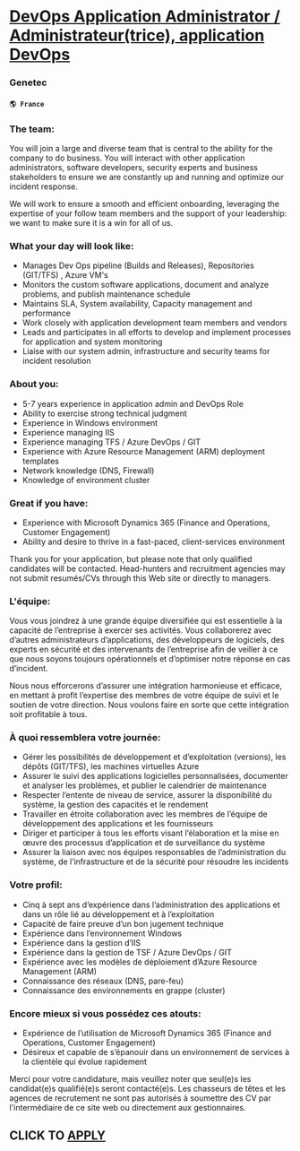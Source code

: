 # [DevOps Application Administrator / Administrateur(trice), application DevOps](https://www.remotewlb.com/apply/devops-application-administrator-administrateur-trice-application-devops-68987)  
### Genetec  
#### `🌎 France`  

### The team:

You will join a large and diverse team that is central to the ability for the company to do business. You will interact with other application administrators, software developers, security experts and business stakeholders to ensure we are constantly up and running and optimize our incident response.

We will work to ensure a smooth and efficient onboarding, leveraging the expertise of your follow team members and the support of your leadership: we want to make sure it is a win for all of us.

### What your day will look like:

  * Manages Dev Ops pipeline (Builds and Releases), Repositories (GIT/TFS) , Azure VM's
  * Monitors the custom software applications, document and analyze problems, and publish maintenance schedule
  * Maintains SLA, System availability, Capacity management and performance
  * Work closely with application development team members and vendors
  * Leads and participates in all efforts to develop and implement processes for application and system monitoring
  * Liaise with our system admin, infrastructure and security teams for incident resolution

### About you:

  * 5-7 years experience in application admin and DevOps Role
  * Ability to exercise strong technical judgment
  * Experience in Windows environment
  * Experience managing IIS
  * Experience managing TFS / Azure DevOps / GIT
  * Experience with Azure Resource Management (ARM) deployment templates 
  * Network knowledge (DNS, Firewall)
  * Knowledge of environment cluster

### Great if you have:

  * Experience with Microsoft Dynamics 365 (Finance and Operations, Customer Engagement)
  * Ability and desire to thrive in a fast-paced, client-services environment 

Thank you for your application, but please note that only qualified candidates will be contacted. Head-hunters and recruitment agencies may not submit resumés/CVs through this Web site or directly to managers.

### L'équipe:

Vous vous joindrez à une grande équipe diversifiée qui est essentielle à la capacité de l’entreprise à exercer ses activités. Vous collaborerez avec d’autres administrateurs d’applications, des développeurs de logiciels, des experts en sécurité et des intervenants de l’entreprise afin de veiller à ce que nous soyons toujours opérationnels et d’optimiser notre réponse en cas d’incident.

Nous nous efforcerons d’assurer une intégration harmonieuse et efficace, en mettant à profit l’expertise des membres de votre équipe de suivi et le soutien de votre direction. Nous voulons faire en sorte que cette intégration soit profitable à tous.

### À quoi ressemblera votre journée:

  * Gérer les possibilités de développement et d’exploitation (versions), les dépôts (GIT/TFS), les machines virtuelles Azure
  * Assurer le suivi des applications logicielles personnalisées, documenter et analyser les problèmes, et publier le calendrier de maintenance
  * Respecter l’entente de niveau de service, assurer la disponibilité du système, la gestion des capacités et le rendement
  * Travailler en étroite collaboration avec les membres de l’équipe de développement des applications et les fournisseurs
  * Diriger et participer à tous les efforts visant l’élaboration et la mise en œuvre des processus d’application et de surveillance du système
  * Assurer la liaison avec nos équipes responsables de l’administration du système, de l’infrastructure et de la sécurité pour résoudre les incidents

### Votre profil:

  * Cinq à sept ans d’expérience dans l’administration des applications et dans un rôle lié au développement et à l’exploitation
  * Capacité de faire preuve d’un bon jugement technique
  * Expérience dans l’environnement Windows
  * Expérience dans la gestion d’IIS
  * Expérience dans la gestion de TSF / Azure DevOps / GIT
  * Expérience avec les modèles de déploiement d’Azure Resource Management (ARM)
  * Connaissance des réseaux (DNS, pare-feu)
  * Connaissance des environnements en grappe (cluster)

### Encore mieux si vous possédez ces atouts:

  * Expérience de l’utilisation de Microsoft Dynamics 365 (Finance and Operations, Customer Engagement)
  * Désireux et capable de s’épanouir dans un environnement de services à la clientèle qui évolue rapidement

Merci pour votre candidature, mais veuillez noter que seul(e)s les candidat(e)s qualifié(e)s seront contacté(e)s. Les chasseurs de têtes et les agences de recrutement ne sont pas autorisés à soumettre des CV par l'intermédiaire de ce site web ou directement aux gestionnaires.

  
## CLICK TO [APPLY](https://www.remotewlb.com/apply/devops-application-administrator-administrateur-trice-application-devops-68987)


